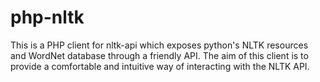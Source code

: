 # php-nltk
This is a PHP client for nltk-api which exposes python's NLTK resources and WordNet database through a friendly API.  The aim of this client is to provide a comfortable and intuitive way of interacting with the NLTK API.
